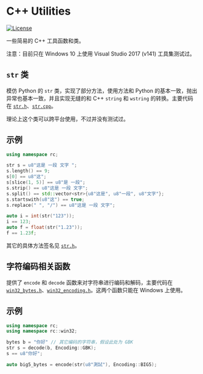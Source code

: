 # C++ Utilities

[![License](https://img.shields.io/badge/license-MIT%20License-blue.svg)](LICENSE)

一些简易的 C++ 工具函数和类。

注意：目前只在 Windows 10 上使用 Visual Studio 2017 (v141) 工具集测试过。

## `str` 类

模仿 Python 的 `str` 类，实现了部分方法，使用方法和 Python 的基本一致，抛出异常也基本一致，并且实现无缝的和 C++ `string` 和 `wstring` 的转换。主要代码在 [`str.h`](cpputils/include/str.h)、[`str.cpp`](cpputils/src/str.cpp)。

理论上这个类可以跨平台使用，不过并没有测试过。

## 示例

```cpp
using namespace rc;

str s = u8"这是 一段 文字 ";
s.length() == 9;
s[0] == u8"这";
s[slice(1, 5)] == u8"是 一段";
s.strip() == u8"这是 一段 文字";
s.split() == std::vector<str>{u8"这是", u8"一段", u8"文字"};
s.startswith(u8"这") == true;
s.replace(" ", "/") == u8"这是 一段 文字";

auto i = int(str("123"));
i == 123;
auto f = float(str("1.23"));
f == 1.23f;
```

其它的具体方法签名见 [`str.h`](cpputils/include/str.h)。

## 字符编码相关函数

提供了 `encode` 和 `decode` 函数来对字符串进行编码和解码，主要代码在 [`win32_bytes.h`](cpputils/include/win32_bytes.h)、[`win32_encoding.h`](cpputils/include/win32_encoding.h)。这两个函数只能在 Windows 上使用。

## 示例

```cpp
using namespace rc;
using namespace rc::win32;

bytes b = "你好" // 其它编码的字符串，假设此处为 GBK
str s = decode(b, Encoding::GBK);
s == u8"你好";

auto big5_bytes = encode(str(u8"測試"), Encoding::BIG5);
```
